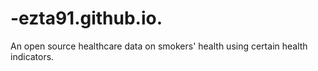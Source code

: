 # -ezta91.github.io.
An open source healthcare data on smokers' health using certain health indicators.

